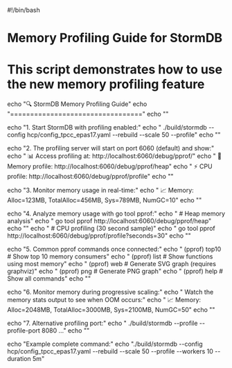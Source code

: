 #!/bin/bash

# Memory Profiling Guide for StormDB
# This script demonstrates how to use the new memory profiling feature

echo "🔍 StormDB Memory Profiling Guide"
echo "================================="
echo ""

echo "1. Start StormDB with profiling enabled:"
echo "   ./build/stormdb --config hcp/config_tpcc_epas17.yaml --rebuild --scale 50 --profile"
echo ""

echo "2. The profiling server will start on port 6060 (default) and show:"
echo "   📊 Access profiling at: http://localhost:6060/debug/pprof/"
echo "   💾 Memory profile: http://localhost:6060/debug/pprof/heap"
echo "   ⚡ CPU profile: http://localhost:6060/debug/pprof/profile"
echo ""

echo "3. Monitor memory usage in real-time:"
echo "   📈 Memory: Alloc=123MB, TotalAlloc=456MB, Sys=789MB, NumGC=10"
echo ""

echo "4. Analyze memory usage with go tool pprof:"
echo "   # Heap memory analysis"
echo "   go tool pprof http://localhost:6060/debug/pprof/heap"
echo ""
echo "   # CPU profiling (30 second sample)"
echo "   go tool pprof http://localhost:6060/debug/pprof/profile?seconds=30"
echo ""

echo "5. Common pprof commands once connected:"
echo "   (pprof) top10         # Show top 10 memory consumers"
echo "   (pprof) list          # Show functions using most memory"
echo "   (pprof) web           # Generate SVG graph (requires graphviz)"
echo "   (pprof) png           # Generate PNG graph"
echo "   (pprof) help          # Show all commands"
echo ""

echo "6. Monitor memory during progressive scaling:"
echo "   Watch the memory stats output to see when OOM occurs:"
echo "   📈 Memory: Alloc=2048MB, TotalAlloc=3000MB, Sys=2100MB, NumGC=50"
echo ""

echo "7. Alternative profiling port:"
echo "   ./build/stormdb --profile --profile-port 8080 ..."
echo ""

echo "Example complete command:"
echo "./build/stormdb --config hcp/config_tpcc_epas17.yaml --rebuild --scale 50 --profile --workers 10 --duration 5m"
